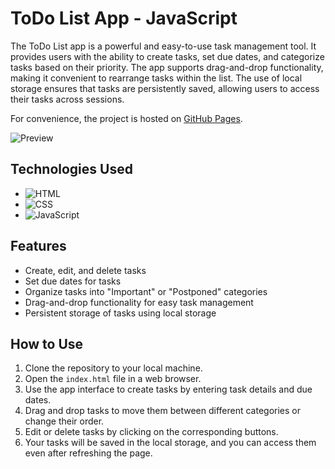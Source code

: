 # ToDo List App - JavaScript

The ToDo List app is a powerful and easy-to-use task management tool. It provides users with the ability to create tasks, set due dates, and categorize tasks based on their priority. The app supports drag-and-drop functionality, making it convenient to rearrange tasks within the list. The use of local storage ensures that tasks are persistently saved, allowing users to access their tasks across sessions.

For convenience, the project is hosted on [GitHub Pages](https://annasimaniuk.github.io/TODO-List/).

![Preview](https://s11.gifyu.com/images/ScIjz.png)

## Technologies Used

- ![HTML](https://img.shields.io/badge/-HTML-ff385c?logo=html5&logoColor=white&style=flat-square)
- ![CSS](https://img.shields.io/badge/-CSS-254bdd?logo=css3&logoColor=white&style=flat-square)
- ![JavaScript](https://img.shields.io/badge/-JavaScript-efd81d?logo=javascript&logoColor=black&style=flat-square)

## Features

- Create, edit, and delete tasks
- Set due dates for tasks
- Organize tasks into "Important" or "Postponed" categories
- Drag-and-drop functionality for easy task management
- Persistent storage of tasks using local storage

## How to Use

1. Clone the repository to your local machine.
2. Open the `index.html` file in a web browser.
3. Use the app interface to create tasks by entering task details and due dates.
4. Drag and drop tasks to move them between different categories or change their order.
5. Edit or delete tasks by clicking on the corresponding buttons.
6. Your tasks will be saved in the local storage, and you can access them even after refreshing the page.

